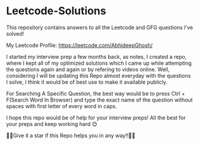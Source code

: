 # Leetcode-Solutions
This repository contains answers to all the Leetcode and GFG questions I've solved!

My Leetcode Profile: https://leetcode.com/AbhideepGhosh/

I started my interview prep a few months back, as notes, I created a repo, where I kept all of my optimized solutions which I came up while attempting the questions again and again or by refering to videos online.
Well, considering I will be updating this Repo almost everyday with the questions I solve, I think it would be of best use to make it available publicly.

For Searching A Specific Question, the best way would be to press Ctrl + F(Search Word In Browser) and type the exact name of the question without spaces with first letter of every word in caps.

I hope this repo would be of help for your interview preps! All the best for your preps and keep working hard 😊

🌠👑Give it a star if this Repo helps you in any way!!👑🌠

